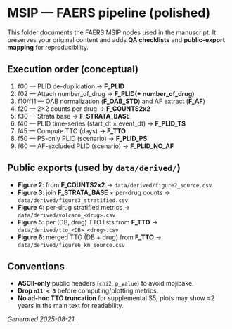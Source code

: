 # MSIP — FAERS pipeline (polished)

This folder documents the FAERS MSIP nodes used in the manuscript. It preserves your original content and adds **QA checklists** and **public-export mapping** for reproducibility.

## Execution order (conceptual)
1. f00 — PLID de-duplication → **F_PLID**
2. f02 — Attach number_of_drug → **F_PLID(+ number_of_drug)**
3. f10/f11 — OAB normalization (**F_OAB_STD**) and AF extract (**F_AF**)
4. f20 — 2×2 counts per drug → **F_COUNTS2x2**
5. f30 — Strata base → **F_STRATA_BASE**
6. f40 — PLID time-series (start_dt × event_dt) → **F_PLID_TS**
7. f45 — Compute TTO (days) → **F_TTO**
8. f50 — PS-only PLID (scenario) → **F_PLID_PS**
9. f60 — AF-excluded PLID (scenario) → **F_PLID_NO_AF**

## Public exports (used by `data/derived/`)
- **Figure 2**: from **F_COUNTS2x2** → `data/derived/figure2_source.csv`
- **Figure 3**: join **F_STRATA_BASE** × per-drug counts → `data/derived/figure3_stratified.csv`
- **Figure 4**: per-drug stratified metrics → `data/derived/volcano_<drug>.csv`
- **Figure 5**: per (DB, drug) TTO lists from **F_TTO** → `data/derived/tto_<DB>_<drug>.csv`
- **Figure 6**: merged TTO (DB + drug) from **F_TTO** → `data/derived/figure6_km_source.csv`

## Conventions
- **ASCII-only** public headers (`chi2`, `p_value`) to avoid mojibake.
- **Drop `n11 < 3`** before computing/plotting metrics.
- **No ad-hoc TTO truncation** for supplemental S5; plots may show ≤2 years in the main text for readability.

_Generated 2025-08-21._
